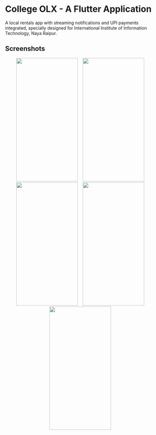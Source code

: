 # College OLX - A Flutter Application

A local rentals app with streaming notifications and UPI payments integrated, specially designed for International Institute of Information Technology, Naya Raipur.  

## Screenshots

<p align="center">
  <img width="200" height="400" src="Pictures/1.jpeg">&nbsp;&nbsp;&nbsp;&nbsp;<img src="Pictures/2.jpeg" width="200" height="400">&nbsp;&nbsp;&nbsp;&nbsp;<img src="Pictures/3.jpeg" width="200" height="400">&nbsp;&nbsp;&nbsp;&nbsp;<img src="Pictures/4.jpeg" width="200" height="400">&nbsp;&nbsp;&nbsp;&nbsp;<img src="Pictures/5.jpeg" width="200" height="400">&nbsp;&nbsp;&nbsp;&nbsp;
</p>


